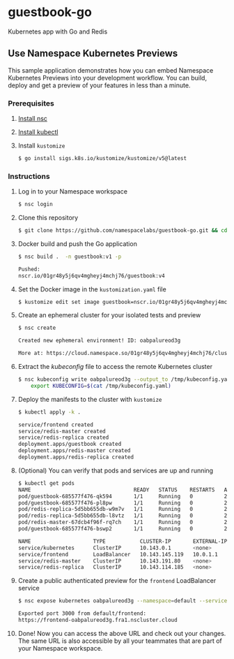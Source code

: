# guestbook-go
Kubernetes app with Go and Redis

## Use Namespace Kubernetes Previews
This sample application demonstrates how you can embed Namespace Kubernetes Previews
into your development workflow. You can build, deploy and get a preview of your features in less than a minute.

### Prerequisites 

1. [Install nsc](https://cloud.namespace.so/docs/getting-started/installation)

1. [Install kubectl](https://kubernetes.io/docs/tasks/tools/)

1. Install `kustomize`
    ```sh
    $ go install sigs.k8s.io/kustomize/kustomize/v5@latest
    ```

### Instructions

1. Log in to your Namespace workspace
    ```sh
    $ nsc login
    ```

1. Clone this repository
    ```sh
    $ git clone https://github.com/namespacelabs/guestbook-go.git && cd guestbook-go
    ```

1. Docker build and push the Go application  
    ```sh 
    $ nsc build .  -n guestbook:v1 -p

    Pushed:
    nscr.io/01gr48y5j6qv4mgheyj4mchj76/guestbook:v4
    ```

1. Set the Docker image in the `kustomization.yaml` file
    ```sh
    $ kustomize edit set image guestbook=nscr.io/01gr48y5j6qv4mgheyj4mchj76/guestbook:v1
    ```

1. Create an ephemeral cluster for your isolated tests and preview
    ```sh
    $ nsc create

    Created new ephemeral environment! ID: oabpalureod3g

    More at: https://cloud.namespace.so/01gr48y5j6qv4mgheyj4mchj76/cluster/oabpalureod3g
    ```

1. Extract the _kubeconfig_ file to access the remote Kubernetes cluster
    ```sh
    $ nsc kubeconfig write oabpalureod3g --output_to /tmp/kubeconfig.yaml && \
        export KUBECONFIG=$(cat /tmp/kubeconfig.yaml)
    ```

1. Deploy the manifests to the cluster with `kustomize`
    ```sh
    $ kubectl apply -k .

    service/frontend created
    service/redis-master created
    service/redis-replica created
    deployment.apps/guestbook created
    deployment.apps/redis-master created
    deployment.apps/redis-replica created
    ```

1. (Optional) You can verify that pods and services are up and running
    ```sh
    $ kubectl get pods
    NAME                                 READY   STATUS    RESTARTS   AGE
    pod/guestbook-685577f476-qk594       1/1     Running   0          25m
    pod/guestbook-685577f476-pl8pw       1/1     Running   0          25m
    pod/redis-replica-5d5bb655db-w9m7v   1/1     Running   0          25m
    pod/redis-replica-5d5bb655db-l8vtz   1/1     Running   0          25m
    pod/redis-master-67dcb4f96f-rq7ch    1/1     Running   0          25m
    pod/guestbook-685577f476-bswp2       1/1     Running   0          25m

    NAME                    TYPE           CLUSTER-IP       EXTERNAL-IP   PORT(S)          AGE
    service/kubernetes      ClusterIP      10.143.0.1       <none>        443/TCP          37m
    service/frontend        LoadBalancer   10.143.145.119   10.0.1.1      3000:31970/TCP   25m
    service/redis-master    ClusterIP      10.143.191.80    <none>        6379/TCP         25m
    service/redis-replica   ClusterIP      10.143.114.185   <none>        6379/TCP         25m
    ```

1. Create a public authenticated preview for the `frontend` LoadBalancer service
    ```sh
    $ nsc expose kubernetes oabpalureod3g --namespace=default --service=frontend --name=frontend

    Exported port 3000 from default/frontend:
    https://frontend-oabpalureod3g.fra1.nscluster.cloud
    ```

1. Done! Now you can access the above URL and check out your changes. The same URL is also accessible by all your teammates that are part of your Namespace workspace. 